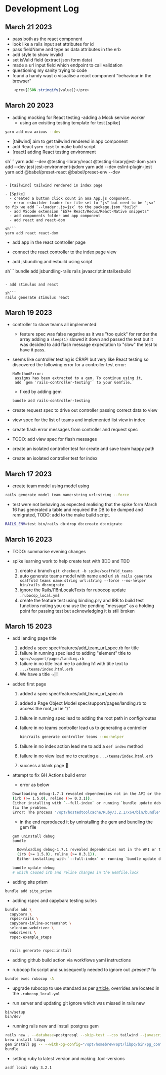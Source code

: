 # Development Log


## March 21 2023

- pass both as the react component
- look like a rails input set attributes for id
- pass fieldName and type as data attributes in the erb
- add style to show invalid
- set isValid field (extract json form data)
- made a url input field which endpoint to call validation
- questioning my sanity trying to code
- found a handy wayt o visualise a react component "behaviour in the browser"

```js
    <pre>{JSON.stringify(value)}</pre>
```

## March 20 2023

- adding mocking for React testing
  -adding a Mock service worker
  - using an exisiting testing template for test [spike]

```sh
yarn add msw axious --dev
```

- [tailwind] aim to get tailwind rendered in app component
- add React `yarn test` to make build script
- [react] adding React testing environment

sh```
yarn add --dev @testing-library/react @testing-library/jest-dom
yarn add --dev jest jest-environment-jsdom
yarn add --dev eslint-plugin-jest
yarn add @babel/preset-react @babel/preset-env --dev
```

- [tailwind] tailwind rendered in index page

- [Spike]
  - created a button click count in ana App.js component.
  - error esbuilder loader for file set to "js" but need to be "jsx" to fix we add `--loader:.js=jsx` to the package.json "build"
  - add VScode extension "ES7+ React/Redux/React-Native snippets"
  - add components folder and app component
  - add react and react-dom

sh```
yarn add react react-dom
```

  - add app in the react controller page
  - connect the react controller to the index page view

- add jsbundling and esbuild using script

sh```
bundle add jsbundling-rails
rails javascript:install:esbuild
```

- add stimulus and react

sh```
rails generate stimulus react
```

## March 19 2023

- controller to show teams all implemented
  - feature spec was false negative as it was "too quick" for render the array adding a `sleep(1)` slowed it down and passed the test but it was decided to add flash message expectation to "slow" the test to have it pass.

- seems like controller testing is CRAP! but very like React testing so discovered the following error for a controller test
  error:

  ```
  NoMethodError:
   assigns has been extracted to a gem. To continue using it,
   add `gem 'rails-controller-testing'` to your Gemfile.
  ```

  - fixed by adding gem

  ```sh
  bundle add rails-controller-testing
  ```

- create request spec to drive out controller passing correct data to view
- view spec for the list of teams and implemented list view in index
- create flash error messages from controller and request spec
- TODO: add view spec for flash messages
- create an isolated controller test for create and save team happy path
- create an isolated controller test for index

## March 17 2023

- create team model using model using

```sh
rails generate model team name:string url:string --force
```

- test were not behaving as expected realising that the spike form March 16 has generated a table and required the DB to be dumped and remigrated, TODO: add to the make build script.

```sh
RAILS_ENV=test bin/rails db:drop db:create db:migrate
```

## March 16 2023

- TODO: summarise evening changes

- spike learning work to help create test with BDD and TDD
  1. create a branch ```git checkout -b spike/scaffold_teams```
  2. auto generate teams model with name and url ```sh
    rails generate scaffold teams name:string url:string --force --no-helper
    bin/rails db:migrate```
  3. ignore the Rails/I18nLocaleTexts for rubocop update `.rubocop_local.yml`
  4. create the feature test using binding.pry and IRB to build test functions noting you cna use the pending "message" as a holding point for passing test but acknowledging it is still broken

## March 15 2023

- add landing page title
  1. added a spec spec/features/add_team_url_spec.rb for title
  2. failure in running spec lead to adding "element" title to `spec/support/pages/landing.rb`
  3. failure in no title lead me to adding h1 with title text to `.../teams/index.html.erb`
  4. We have a title 👈🏼

- added first page
  1. added a spec spec/features/add_team_url_spec.rb
  2. added a Page Object Model spec/support/pages/landing.rb to access the root_url ie "/"
  3. failure in running spec lead to adding the root path in config/routes
  4. failure in no teams controller lead us to generating a controller

     ```sh
     bin/rails generate controller teams --no-helper
     ```

  5. failure in no index action lead me to add a `def index` method
  6. failure in no view lead me to creating a `.../teams/index.html.erb`
  7. success a blank page 🎉

- attempt to fix GH Actions build error

  - error as below

  ```sh
  Downloading debug-1.7.1 revealed dependencies not in the API or the lockfile
  (irb (>= 1.5.0), reline (>= 0.3.1)).
  Either installing with `--full-index` or running `bundle update debug` should
  fix the problem.
  Error: The process '/opt/hostedtoolcache/Ruby/3.2.1/x64/bin/bundle' failed with exit code 34
  ```

  - in the end reproduced it by uninstalling the gem and bundling the gem file

  ```sh
  gem uninstall debug
  bundle

    Downloading debug-1.7.1 revealed dependencies not in the API or the lockfile
    (irb (>= 1.5.0), reline (>= 0.3.1)).
    Either installing with `--full-index` or running `bundle update debug` should

  bundle update debug
  # which caused irb and reline changes in the Gemfile.lock
  ```

- adding site prism

```sh
bundle add site_prism
```

- adding rspec and capybara testing suites

```sh
bundle add \
  capybara \
  rspec-rails \
  capybara-inline-screenshot \
  selenium-webdriver \
  webdrivers \
  rspec-example_steps


  rails generate rspec:install
```

- adding github build action via workflows yaml instructions

- rubocop fix script and subsequently needed to ignore out .present? fix

```sh
bundle exec rubocop -A
```

- upgrade rubocop to use standard as per [article](https://evilmartians.com/chronicles/rubocoping-with-legacy-bring-your-ruby-code-up-to-standard), overrides are located in the `.rubocop_local.yml`

- run server and updating git ignore which was missed in rails new

```sh
bin/setup
bin/dev
```

- running rails new and install postgres gem

```sh
rails new . --database=postgresql --skip-test --css tailwind --javascript esbuild --skip-git
brew install libpq
gem install pg -- --with-pg-config="/opt/homebrew/opt/libpq/bin/pg_config"
bundle
```

- setting ruby to latest version and making .tool-versions

```sh
asdf local ruby 3.2.1
```

